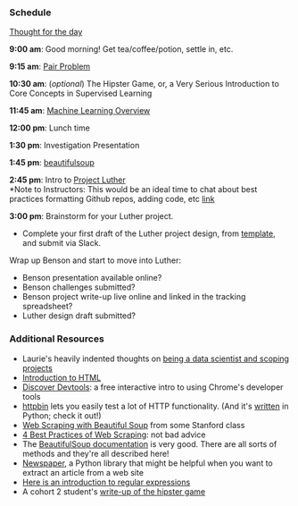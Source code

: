 ### Schedule

[Thought for the day](http://alisoncossette.github.io/Week_2/)

**9:00 am**: Good morning! Get tea/coffee/potion, settle in, etc.

**9:15 am**: [Pair Problem](pair-html.md)

**10:30 am**: (*optional*) The Hipster Game, or, a Very Serious Introduction to Core Concepts in Supervised Learning

**11:45 am**: [Machine Learning Overview](Intro_to_Machine_Learning.pdf) 

**12:00 pm**: Lunch time

**1:30 pm**: Investigation Presentation

**1:45 pm**: [beautifulsoup](web_scraping_beautifulsoup.ipynb)

**2:45 pm**: Intro to [Project Luther](../../../projects/02-luther/)    
*Note to Instructors: This would be an ideal time to chat about best practices formatting Github repos, adding code, etc
[link](../../../feedback/code_review_guide.md)

**3:00 pm**: Brainstorm for your Luther project.

 * Complete your first draft of the Luther project design, from [template](../../../projects/02-luther/template.md), and submit via Slack.

Wrap up Benson and start to move into Luther:

 * Benson presentation available online?
 * Benson challenges submitted?
 * Benson project write-up live online and linked in the tracking spreadsheet?
 * Luther design draft submitted?


### Additional Resources

 * Laurie's heavily indented thoughts on [being a data scientist and scoping projects](../../../projects/02-luther/Project_Scope_Notes_for_Brainstorming.md)
 * [Introduction to HTML](https://developer.mozilla.org/en-US/docs/Web/Guide/HTML/Introduction
)
 * [Discover Devtools](http://discover-devtools.codeschool.com/): a free interactive intro to using Chrome's developer tools
 * [httpbin](http://httpbin.org/) lets you easily test a lot of HTTP functionality. (And it's [written](https://github.com/Runscope/httpbin) in Python; check it out!)
 * [Web Scraping with Beautiful Soup](http://web.stanford.edu/~zlotnick/TextAsData/Web_Scraping_with_Beautiful_Soup.html) from some Stanford class
 * [4 Best Practices of Web Scraping](http://scraping.pro/basic-web-scraping-principles/): not bad advice
 * The [BeautifulSoup documentation](http://www.crummy.com/software/BeautifulSoup/bs4/doc/) is very good. There are all sorts of methods and they're all described here!
 * [Newspaper](http://newspaper.readthedocs.org/), a Python library that might be helpful when you want to extract an article from a web site
 * [Here is an introduction to regular expressions](http://www.diveintopython.net/regular_expressions/)
 * A cohort 2 student's [write-up of the hipster game](http://frederikdurant.com/blog/hipster-or-not/)
